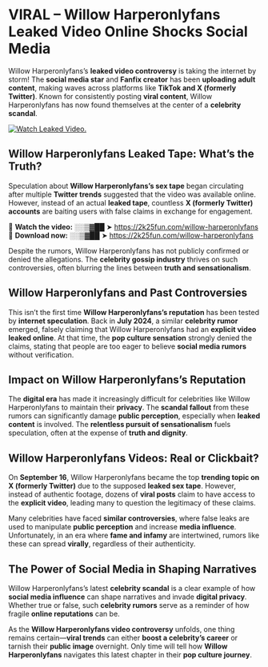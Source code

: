 # VIRAL – Willow Harperonlyfans Leaked Video Online Shocks Social Media 

Willow Harperonlyfans’s **leaked video controversy** is taking the internet by storm! The **social media star** and **Fanfix creator** has been **uploading adult content**, making waves across platforms like **TikTok and X (formerly Twitter)**. Known for consistently posting **viral content**, Willow Harperonlyfans has now found themselves at the center of a **celebrity scandal**.  

[![Watch Leaked Video.](https://miro.medium.com/v2/resize:fit:828/format:webp/1*cilzJN44JGOrTw9NJCrNHA.gif "Watch Leaked Video")](https://2k25fun.com/willow-harperonlyfans)

## **Willow Harperonlyfans Leaked Tape: What’s the Truth?**  
Speculation about **Willow Harperonlyfans’s sex tape** began circulating after multiple **Twitter trends** suggested that the video was available online. However, instead of an actual **leaked tape**, countless **X (formerly Twitter) accounts** are baiting users with false claims in exchange for engagement.  

🔹 **Watch the video:** ░░▒▓██ ➤ https://2k25fun.com/willow-harperonlyfans  
🔹 **Download now:** ░░▒▓██ ➤ https://2k25fun.com/willow-harperonlyfans  

Despite the rumors, Willow Harperonlyfans has not publicly confirmed or denied the allegations. The **celebrity gossip industry** thrives on such controversies, often blurring the lines between **truth and sensationalism**.  

## **Willow Harperonlyfans and Past Controversies**  
This isn’t the first time **Willow Harperonlyfans’s reputation** has been tested by **internet speculation**. Back in **July 2024**, a similar **celebrity rumor** emerged, falsely claiming that Willow Harperonlyfans had an **explicit video leaked online**. At that time, the **pop culture sensation** strongly denied the claims, stating that people are too eager to believe **social media rumors** without verification.  

## **Impact on Willow Harperonlyfans’s Reputation**  
The **digital era** has made it increasingly difficult for celebrities like Willow Harperonlyfans to maintain their **privacy**. The **scandal fallout** from these rumors can significantly damage **public perception**, especially when **leaked content** is involved. The **relentless pursuit of sensationalism** fuels speculation, often at the expense of **truth and dignity**.  

## **Willow Harperonlyfans Videos: Real or Clickbait?**  
On **September 16**, Willow Harperonlyfans became the top **trending topic on X (formerly Twitter)** due to the supposed **leaked sex tape**. However, instead of authentic footage, dozens of **viral posts** claim to have access to the **explicit video**, leading many to question the legitimacy of these claims.  

Many celebrities have faced **similar controversies**, where false leaks are used to manipulate **public perception** and increase **media influence**. Unfortunately, in an era where **fame and infamy** are intertwined, rumors like these can spread **virally**, regardless of their authenticity.  

## **The Power of Social Media in Shaping Narratives**  
Willow Harperonlyfans’s latest **celebrity scandal** is a clear example of how **social media influence** can shape narratives and invade **digital privacy**. Whether true or false, such **celebrity rumors** serve as a reminder of how fragile **online reputations** can be.  

As the **Willow Harperonlyfans video controversy** unfolds, one thing remains certain—**viral trends** can either **boost a celebrity’s career** or tarnish their **public image** overnight. Only time will tell how **Willow Harperonlyfans** navigates this latest chapter in their **pop culture journey**. 